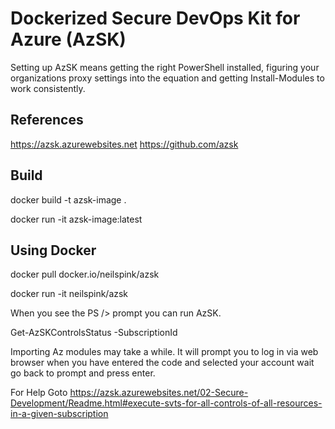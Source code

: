 # Dockerized Secure DevOps Kit for Azure (AzSK) 

Setting up AzSK means getting the right PowerShell installed, figuring your organizations proxy settings into the equation and getting Install-Modules to work consistently. 

## References

https://azsk.azurewebsites.net
https://github.com/azsk

## Build

docker build -t azsk-image .

docker run -it azsk-image:latest

## Using Docker

docker pull docker.io/neilspink/azsk

docker run -it neilspink/azsk

When you see the PS /> prompt you can run AzSK.

Get-AzSKControlsStatus -SubscriptionId

Importing Az modules may take a while. It will prompt you to log in via web browser when you have entered the code and selected your account wait go back to prompt and press enter.

For Help Goto https://azsk.azurewebsites.net/02-Secure-Development/Readme.html#execute-svts-for-all-controls-of-all-resources-in-a-given-subscription

